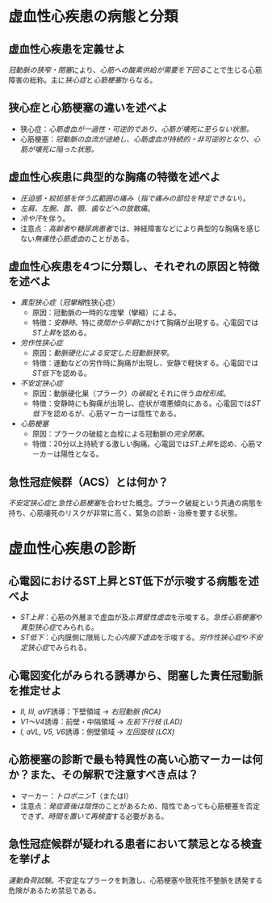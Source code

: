 # 虚血性心疾患の病態と分類
## 虚血性心疾患を定義せよ
*冠動脈の狭窄・閉塞*により、*心筋への酸素供給が需要を下回る*ことで生じる心筋障害の総称。主に*狭心症*と*心筋梗塞*からなる。

## 狭心症と心筋梗塞の違いを述べよ
- 狭心症：*心筋虚血が一過性・可逆的であり、心筋が壊死に至らない状態。*
- 心筋梗塞：*冠動脈の血流が途絶し、心筋虚血が持続的・非可逆的となり、心筋が壊死に陥った状態。*

## 虚血性心疾患に典型的な胸痛の特徴を述べよ
- *圧迫感・絞扼感を伴う広範囲の痛み*（*指で痛みの部位を特定できない*）。
- *左肩、左腕、首、顎、歯などへの放散痛*。
- *冷や汗*を伴う。
- 注意点：*高齢者*や*糖尿病患者*では、神経障害などにより典型的な胸痛を感じない*無痛性心筋虚血*のことがある。

## 虚血性心疾患を4つに分類し、それぞれの原因と特徴を述べよ
- *異型狭心症*（*冠攣縮*性狭心症）
	- 原因：冠動脈の一時的な痙攣（攣縮）による。
	- 特徴：*安静時*、特に*夜間から早朝*にかけて胸痛が出現する。心電図では*ST上昇*を認める。
- *労作性狭心症*
	- 原因：*動脈硬化による安定した冠動脈狭窄*。
	- 特徴：運動などの労作時に胸痛が出現し、安静で軽快する。心電図では*ST低下*を認める。
- *不安定狭心症*
	- 原因：動脈硬化巣（プラーク）の*破綻*とそれに伴う*血栓形成*。
	- 特徴：安静時にも胸痛が出現し、症状が増悪傾向にある。心電図では*ST低下*を認めるが、心筋マーカーは陰性である。
- *心筋梗塞*
	- 原因：プラークの破綻と血栓による冠動脈の*完全閉塞*。
	- 特徴：20分以上持続する激しい胸痛。心電図では*ST上昇*を認め、心筋マーカーは陽性となる。

## 急性冠症候群（ACS）とは何か？
*不安定狭心症*と*急性心筋梗塞*を合わせた概念。プラーク破綻という共通の病態を持ち、心筋壊死のリスクが非常に高く、緊急の診断・治療を要する状態。

# 虚血性心疾患の診断
## 心電図におけるST上昇とST低下が示唆する病態を述べよ
- *ST上昇*：心筋の外層まで虚血が及ぶ*貫壁性虚血*を示唆する。*急性心筋梗塞*や*異型狭心症*でみられる。
- *ST低下*：心内膜側に限局した*心内膜下虚血*を示唆する。*労作性狭心症*や*不安定狭心症*でみられる。

## 心電図変化がみられる誘導から、閉塞した責任冠動脈を推定せよ
- *II, III, aVF*誘導：下壁領域 → *右冠動脈 (RCA)*
- *V1〜V4*誘導：前壁・中隔領域 → *左前下行枝 (LAD)*
- *I, aVL, V5, V6*誘導：側壁領域 → *左回旋枝 (LCX)*

## 心筋梗塞の診断で最も特異性の高い心筋マーカーは何か？また、その解釈で注意すべき点は？
- マーカー：*トロポニンT*（またはI）
- 注意点：*発症直後は陰性*のことがあるため、陰性であっても心筋梗塞を否定できず、*時間を置いて再検査*する必要がある。

## 急性冠症候群が疑われる患者において禁忌となる検査を挙げよ
*運動負荷試験*。不安定なプラークを刺激し、心筋梗塞や致死性不整脈を誘発する危険があるため禁忌である。